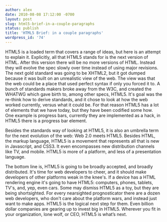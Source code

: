 ```yaml
---
author: alex
date: 2010-08-08 17:12:00 -0700
layout: post
slug: html5-brief-in-a-couple-paragraphs
status: publish
title: 'HTML5 Brief: in a couple paragraphs'
wordpress_id: '74'
---
```


HTML5 is a loaded term that covers a range of ideas, but here is an
attempt to explain it. Explicitly, all that HTML5 stands for is the next version of HTML. After this version there will be no more versions of HTML. Instead they will evolve the spec slowly over time instead of using major revisions. The next gold standard was going to be XHTML2, but it got dumped because it was built on an unrealistic view of the web. The view was that the web could be a place that used perfect syntax if only you forced it to. A bunch of standards makers broke away from the W3C, and created the WHATWG which gave birth to, among other specs, HTML5. It's goal was the re-think how to derive standards, and it chose to look at how the web worked currently, versus what it could be. For that reason HTML5 has a lot of elements that we have today, but they have been codified some how. One example is progress bars, currently they are implemented as a hack, in HTML5 there is a progress bar element.

Besides the standards way of looking at HTML5, it is also an umbrella
term for the next evolution of the web: Web 2.0 meets HTML5. Besides
HTML, the markup language, HTML5 is a movement that represents all that
is new in Javascript, and CSS3. It even encompasses new distribution
channels like TV, and mobile. HTML5 is more of a platform, and less of a
presentation language.

The bottom line is, HTML5 is going to be broadly accepted, and broadly
distributed. It's time for web developers to cheer, and it should make
developers of other platforms weak in the knee's. If a device has a HTML
rendering engine it's going to have HTML5: computers, phones, tablets,
TV's, and, yep, even cars. Some may dismiss HTML5 as a toy, but they are
being shortsighted. For every nearsighted prognosticator there are a
dozen web developers, who don't care about the platform wars, and
instead just want to make apps. HTML5 is the logical next step for them.
Even billion dollar companies are gearing up to invest big in HTML5.
Wherever you fit in your organization, lone wolf, or CEO, HTML5 is
what’s next.
